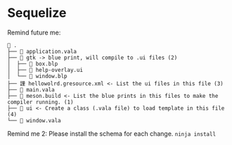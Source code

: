 # Sequelize

Remind future me:
```
 .
├──  application.vala
├──  gtk -> blue print, will compile to .ui files (2)
│  ├──  box.blp
│  ├──  help-overlay.ui
│  └──  window.blp
├── 謹 hellowolrd.gresource.xml <- List the ui files in this file (3)
├──  main.vala
├──  meson.build <- List the blue prints in this files to make the compiler running. (1)
├──  ui <- Create a class (.vala file) to load template in this file (4) 
└──  window.vala

```

Remind me 2:
 Please install the schema for each change.
 `ninja install`